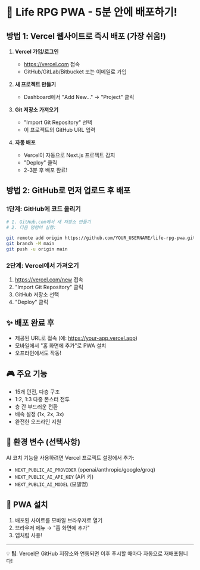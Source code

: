 # 🚀 Life RPG PWA - 5분 안에 배포하기!

## 방법 1: Vercel 웹사이트로 즉시 배포 (가장 쉬움!)

1. **Vercel 가입/로그인**
   - https://vercel.com 접속
   - GitHub/GitLab/Bitbucket 또는 이메일로 가입

2. **새 프로젝트 만들기**
   - Dashboard에서 "Add New..." → "Project" 클릭

3. **Git 저장소 가져오기**
   - "Import Git Repository" 선택
   - 이 프로젝트의 GitHub URL 입력

4. **자동 배포**
   - Vercel이 자동으로 Next.js 프로젝트 감지
   - "Deploy" 클릭
   - 2-3분 후 배포 완료!

## 방법 2: GitHub로 먼저 업로드 후 배포

### 1단계: GitHub에 코드 올리기

```bash
# 1. GitHub.com에서 새 저장소 만들기
# 2. 다음 명령어 실행:

git remote add origin https://github.com/YOUR_USERNAME/life-rpg-pwa.git
git branch -M main
git push -u origin main
```

### 2단계: Vercel에서 가져오기

1. https://vercel.com/new 접속
2. "Import Git Repository" 클릭
3. GitHub 저장소 선택
4. "Deploy" 클릭

## ✨ 배포 완료 후

- 제공된 URL로 접속 (예: https://your-app.vercel.app)
- 모바일에서 "홈 화면에 추가"로 PWA 설치
- 오프라인에서도 작동!

## 🎮 주요 기능

- 15개 던전, 다층 구조
- 1:2, 1:3 다중 몬스터 전투
- 층 간 부드러운 전환
- 배속 설정 (1x, 2x, 3x)
- 완전한 오프라인 지원

## 🔧 환경 변수 (선택사항)

AI 코치 기능을 사용하려면 Vercel 프로젝트 설정에서 추가:

- `NEXT_PUBLIC_AI_PROVIDER` (openai/anthropic/google/groq)
- `NEXT_PUBLIC_AI_API_KEY` (API 키)
- `NEXT_PUBLIC_AI_MODEL` (모델명)

## 📱 PWA 설치

1. 배포된 사이트를 모바일 브라우저로 열기
2. 브라우저 메뉴 → "홈 화면에 추가"
3. 앱처럼 사용!

---

💡 **팁**: Vercel은 GitHub 저장소와 연동되면 이후 푸시할 때마다 자동으로 재배포됩니다!